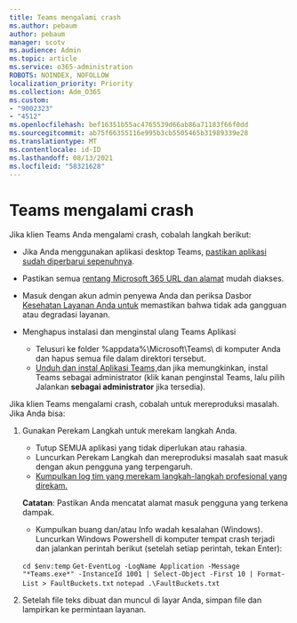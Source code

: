 ```yaml
---
title: Teams mengalami crash
ms.author: pebaum
author: pebaum
manager: scotv
ms.audience: Admin
ms.topic: article
ms.service: o365-administration
ROBOTS: NOINDEX, NOFOLLOW
localization_priority: Priority
ms.collection: Adm_O365
ms.custom:
- "9002323"
- "4512"
ms.openlocfilehash: bef16351b55ac4765539d66ab86a71183f66f0dd
ms.sourcegitcommit: ab75f66355116e995b3cb5505465b31989339e28
ms.translationtype: MT
ms.contentlocale: id-ID
ms.lasthandoff: 08/13/2021
ms.locfileid: "58321628"
---
```

# <a name="teams-client-crashing"></a>Teams mengalami crash

Jika klien Teams Anda mengalami crash, cobalah langkah berikut:

- Jika Anda menggunakan aplikasi desktop Teams, [pastikan aplikasi sudah diperbarui sepenuhnya](https://support.office.com/article/Update-Microsoft-Teams-535a8e4b-45f0-4f6c-8b3d-91bca7a51db1).

- Pastikan semua [rentang Microsoft 365 URL dan alamat](https://docs.microsoft.com/microsoftteams/connectivity-issues) mudah diakses.

- Masuk dengan akun admin penyewa Anda dan periksa Dasbor [Kesehatan Layanan Anda untuk](https://docs.microsoft.com/office365/enterprise/view-service-health) memastikan bahwa tidak ada gangguan atau degradasi layanan.

- Menghapus instalasi dan menginstal ulang Teams Aplikasi
    - Telusuri ke folder %appdata%\Microsoft\Teams\ di komputer Anda dan hapus semua file dalam direktori tersebut.
    - [Unduh dan instal Aplikasi Teams,](https://www.microsoft.com/microsoft-teams/download-app)dan jika memungkinkan, instal Teams sebagai administrator (klik kanan penginstal Teams, lalu pilih Jalankan **sebagai administrator** jika tersedia).

Jika klien Teams mengalami crash, cobalah untuk mereproduksi masalah. Jika Anda bisa:

1. Gunakan Perekam Langkah untuk merekam langkah Anda.
    - Tutup SEMUA aplikasi yang tidak diperlukan atau rahasia.
    - Luncurkan Perekam Langkah dan mereproduksi masalah saat masuk dengan akun pengguna yang terpengaruh.
    - [Kumpulkan log tim yang merekam langkah-langkah profesional yang direkam.](https://docs.microsoft.com/microsoftteams/log-files) 
    
    **Catatan**: Pastikan Anda mencatat alamat masuk pengguna yang terkena dampak.
    - Kumpulkan buang dan/atau Info wadah kesalahan (Windows). Luncurkan Windows Powershell di komputer tempat crash terjadi dan jalankan perintah berikut (setelah setiap perintah, tekan Enter):

    `cd $env:temp` `Get-EventLog -LogName Application -Message "*Teams.exe*" -InstanceId 1001 | Select-Object -First 10 | Format-List > FaultBuckets.txt`
    `notepad .\FaultBuckets.txt`
    
2. Setelah file teks dibuat dan muncul di layar Anda, simpan file dan lampirkan ke permintaan layanan. 

